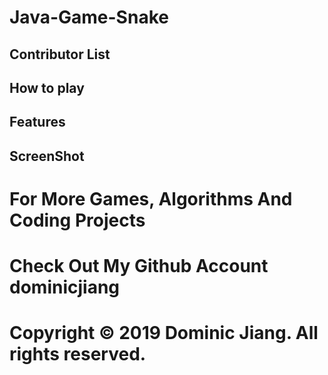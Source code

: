 # Java-Game-Snake


## Contributor List



## How to play




## Features


## ScreenShot


# For More Games, Algorithms And Coding Projects
# Check Out My Github Account dominicjiang
# Copyright © 2019 Dominic Jiang. All rights reserved.
